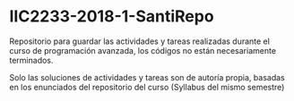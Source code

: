 # IIC2233-2018-1-SantiRepo
Repositorio para guardar las actividades y tareas realizadas durante el curso de programación avanzada, los códigos no están necesariamente terminados. 

Solo las soluciones de actividades y tareas son de autoría propia, basadas en los enunciados del repositorio del curso (Syllabus del mismo semestre)
